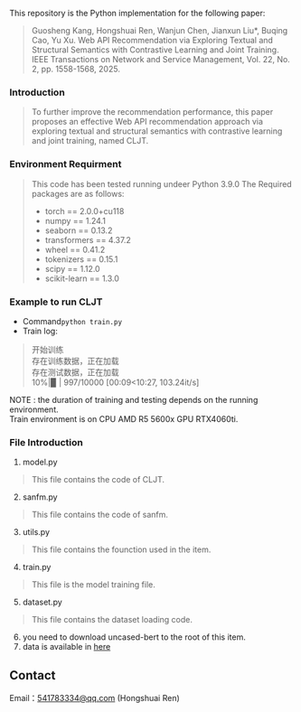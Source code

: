 This repository is the Python implementation for the following paper:
> Guosheng Kang, Hongshuai Ren, Wanjun Chen, Jianxun Liu*, Buqing Cao, Yu Xu. Web API Recommendation via Exploring Textual and Structural Semantics with Contrastive Learning and Joint Training. IEEE Transactions on Network and Service Management, Vol. 22, No. 2, pp. 1558-1568, 2025.

### Introduction
> To further improve the recommendation performance, this paper proposes an effective Web API recommendation approach via exploring textual and structural semantics with contrastive learning and joint training, named CLJT. 
### Environment Requirment
> This code has been tested running undeer Python 3.9.0
> The Required packages are as follows:
> - torch == 2.0.0+cu118
> - numpy == 1.24.1
> - seaborn == 0.13.2
> - transformers == 4.37.2
> - wheel == 0.41.2
> - tokenizers == 0.15.1
> - scipy == 1.12.0
> - scikit-learn == 1.3.0 

### Example to run CLJT
 - Command`python train.py`  
 - Train log:
>   开始训练    
    存在训练数据，正在加载     
    存在测试数据，正在加载    
    10%|▉         | 997/10000 [00:09<10:27, 103.24it/s]
   
NOTE : the duration of training and testing depends on the running environment.    
Train environment is on CPU AMD R5 5600x GPU RTX4060ti. 


### File Introduction
1. model.py
> This file contains the code of CLJT.
2. sanfm.py
> This file contains the code of sanfm.
3. utils.py
> This file contains the founction used in the item.
4. train.py
> This file is the model training file.
5. dataset.py
> This file contains the dataset loading code.
6. you need to download uncased-bert to the root of this item.    
7. data is available in [here](https://pan.baidu.com/s/1vXr_n8ecpBvWp5SX4K3fWg?pwd=q55v)

## Contact
Email：541783334@qq.com (Hongshuai Ren)
